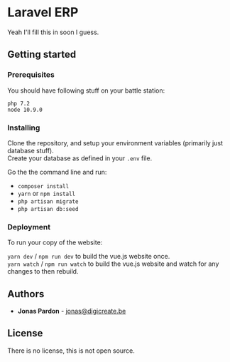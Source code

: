 # Laravel ERP
Yeah I'll fill this in soon I guess.

## Getting started

### Prerequisites
You should have following stuff on your battle station:
```
php 7.2
node 10.9.0
```

### Installing

Clone the repository, and setup your environment variables (primarily just database stuff).   
Create your database as defined in your `.env` file.

Go the the command line and run:  
- `composer install`
- `yarn` or `npm install`
- `php artisan migrate`
- `php artisan db:seed`

### Deployment

To run your copy of the website:

`yarn dev` / `npm run dev` to build the vue.js website once.  
`yarn watch` / `npm run watch` to build the vue.js website and watch for any changes to then rebuild.

## Authors
* **Jonas Pardon** - jonas@digicreate.be

## License
There is no license, this is not open source. 
